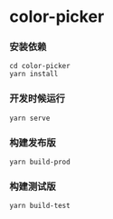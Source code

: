 # color-picker


### 安装依赖
```
cd color-picker
yarn install
```

### 开发时候运行
```
yarn serve
```

### 构建发布版
```
yarn build-prod
```

### 构建测试版
```
yarn build-test
```

